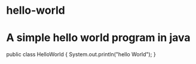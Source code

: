# hello-world
# A simple hello world program in java

public class HelloWorld {
  System.out.println("hello World");
}

